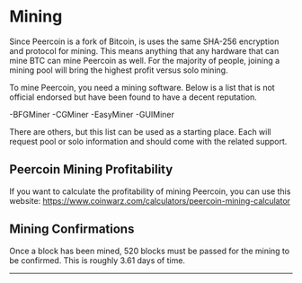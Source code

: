 # Mining

Since Peercoin is a fork of Bitcoin, is uses the same SHA-256 encryption and protocol for mining.  This means anything that any hardware that can mine BTC can mine Peercoin as well.  For the majority of people, joining a mining pool will bring the highest profit versus solo mining.

To mine Peercoin, you need a mining software.  Below is a list that is not official endorsed but have been found to have a decent reputation.

-BFGMiner
-CGMiner
-EasyMiner
-GUIMiner

There are others, but this list can be used as a starting place.  Each will request pool or solo information and should come with the related support.

## Peercoin Mining Profitability

If you want to calculate the profitability of mining Peercoin, you can use this website: https://www.coinwarz.com/calculators/peercoin-mining-calculator

## Mining Confirmations

 Once a block has been mined, 520 blocks must be passed for the mining to be confirmed.  This is roughly 3.61 days of time.

---
